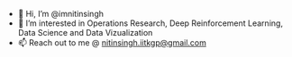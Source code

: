 - 👋 Hi, I’m @imnitinsingh
- 👀 I’m interested in Operations Research, Deep Reinforcement Learning, Data Science and Data Vizualization
- 📫 Reach out to me @ nitinsingh.iitkgp@gmail.com

<!---
imnitinsingh/imnitinsingh is a ✨ special ✨ repository because its `README.md` (this file) appears on your GitHub profile.
You can click the Preview link to take a look at your changes.
--->
